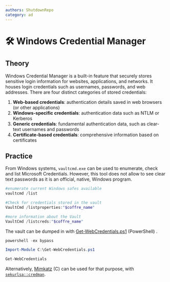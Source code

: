 ```yaml
---
authors: ShutdownRepo
category: ad
---
```


# 🛠️ Windows Credential Manager



## Theory

Windows Credential Manager is a built-in feature that securely stores sensitive login information for websites, applications, and networks. It houses login credentials such as usernames, passwords, and web addresses. There are four distinct categories of stored credentials:

1. **Web-based credentials**: authentication details saved in web browsers (or other applications)
2. **Windows-specific credentials**: authentication data such as NTLM or Kerberos
3. **Generic credentials**: fundamental authentication data, such as clear-text usernames and passwords
4. **Certificate-based credentials**: comprehensive information based on certificates

## Practice 

From Windows systems, `vaultcmd.exe` can be used to enumerate, check and list Microsoft Credentials. However, this tool does not allow to see clear text passwords as it is an official, native, Windows program.

```powershell
#enumerate current Windows safes available
vaultcmd /list

#Check for credentials stored in the vault
VaultCmd /listproperties:"$coffre_name"

#more information about the Vault 
VaultCmd /listcreds:"$coffre_name"
```

The vault can be dumped in with [Get-WebCredentials.ps1](https://github.com/samratashok/nishang/blob/master/Gather/Get-WebCredentials.ps1) (PowerShell) .

```powershell
powershell -ex bypass

Import-Module C:\Get-WebCredentials.ps1

Get-WebCredentials
```

Alternatively, [Mimkatz](https://github.com/gentilkiwi/mimikatz) (C) can be used for that purpose, with [`sekurlsa::credman`](https://tools.thehacker.recipes/mimikatz/modules/sekurlsa/credman).


